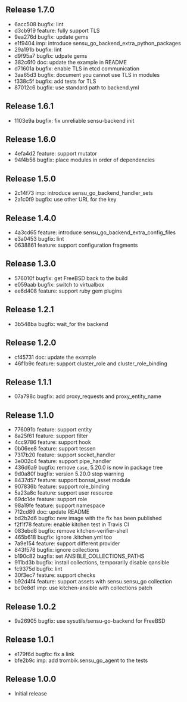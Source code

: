 ## Release 1.7.0

* 6acc508 bugfix: lint
* d3cb919 feature: fully support TLS
* 9ea276d bugfix: update gems
* e1f9404 imp: introduce sensu_go_backend_extra_python_packages
* 29a191b bugfix: lint
* d9f95a7 bugfix: udpate gems
* 382c6f0 doc: update the example in README
* d71601a bugfix: enable TLS in etcd communication
* 3aa65d3 bugfix: document you cannot use TLS in modules
* f338c5f bugfix: add tests for TLS
* 87012c6 bugfix: use standard path to backend.yml

## Release 1.6.1

* 1103e9a bugfix: fix unreliable sensu-backend init

## Release 1.6.0

* 4efa4d2 feature: support mutator
* 94f4b58 bugfix: place modules in order of dependencies

## Release 1.5.0

* 2c14f73 imp: introduce sensu_go_backend_handler_sets
* 2a1c0f9 bugfix: use other URL for the key

## Release 1.4.0

* 4a3cd65 feature: introduce sensu_go_backend_extra_config_files
* e3a0453 bugfix: lint
* 0638861 feature: support configuration fragments

## Release 1.3.0

* 576010f bugfix: get FreeBSD back to the build
* e059aab bugfix: switch to virtualbox
* ee6d408 feature: support ruby gem plugins

## Release 1.2.1

* 3b548ba bugfix: wait_for the backend

## Release 1.2.0

* cf45731 doc: update the example
* 46f1b9c feature: support cluster_role and cluster_role_binding

## Release 1.1.1

* 07a798c bugfix: add proxy_requests and proxy_entity_name

## Release 1.1.0

* 776091b feature: support entity
* 8a25f61 feature: support filter
* 4cc9786 feature: support hook
* 0b06ee8 feature: support tessen
* 7317b20 feature: support socket_handler
* 3e002c4 feature: support pipe_handler
* 436d6a9 bugfix: remove `case`, 5.20.0 is now in package tree
* 9d0a80f bugfix: version 5.20.0 stop warning
* 8437d57 feature: support bonsai_asset module
* 907836b feature: support role_binding
* 5a23a8c feature: support user resource
* 69dc1de feature: support role
* 98a19fe feature: support namespace
* 712cd89 doc: update README
* bd2b2d6 bugfix: new image with the fix has been published
* f2f1f78 feature: enable kitchen test in Travis CI
* 083ebd8 bugfix: remove kitchen-verifier-shell
* 465b618 bugfix: ignore .kitchen.yml too
* 7a9e154 feature: support different provider
* 843f578 bugfix: ignore collections
* b190c82 bugfix: set ANSIBLE_COLLECTIONS_PATHS
* 911bd3b bugfix: install collections, temporarily disable qansible
* fc9375d bugfix: lint
* 30f3ec7 feature: support checks
* b92d4f4 feature: support assets with sensu.sensu_go collection
* bc0e8d1 imp: use kitchen-ansible with collections patch

## Release 1.0.2

* 9a26905 bugfix: use sysutils/sensu-go-backend for FreeBSD

## Release 1.0.1

* e179f6d bugfix: fix a link
* bfe2b9c imp: add trombik.sensu_go_agent to the tests

## Release 1.0.0

* Initial release
